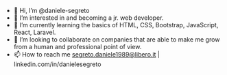 - 👋 Hi, I’m @daniele-segreto
- 👀 I’m interested in and becoming a jr. web developer.
- 🌱 I’m currently learning the basics of HTML, CSS, Bootstrap, JavaScript, React, Laravel.
- 💞️ I’m looking to collaborate on companies that are able to make me grow from a human and professional point of view.
- 📫 How to reach me segreto.daniele1989@libero.it | linkedin.com/in/danielesegreto

<!---
daniele-segreto/daniele-segreto is a ✨ special ✨ repository because its `README.md` (this file) appears on your GitHub profile.
You can click the Preview link to take a look at your changes.
--->
